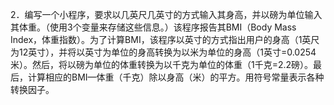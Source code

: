 2．编写一个小程序，要求以几英尺几英寸的方式输入其身高，并以磅为单位输入其体重。（使用3个变量来存储这些信息。）该程序报告其BMI（Body Mass Index，体重指数）。为了计算BMI，该程序以英寸的方式指出用户的身高（1英尺为12英寸），并将以英寸为单位的身高转换为以米为单位的身高（1英寸=0.0254米）。然后，将以磅为单位的体重转换为以千克为单位的体重（1千克=2.2磅）。最后，计算相应的BMI—体重（千克）除以身高（米）的平方。用符号常量表示各种转换因子。